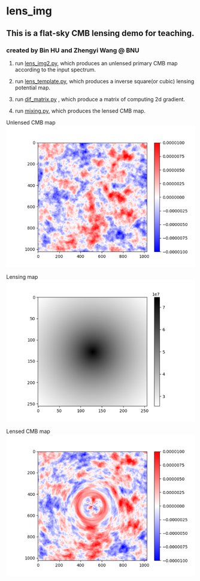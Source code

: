 # lens_img

## This is a flat-sky CMB lensing demo for teaching.

### created by Bin HU and Zhengyi Wang @ BNU

1. run [lens_img2.py](lens_img2.py), which produces an unlensed primary CMB map according to the input spectrum.

2. run [lens_template.py](lens_template.py), which produces a inverse square(or cubic) lensing potential map.

3. run [dif_matrix.py](dif_matrix.py) , which produce a matrix of computing 2d gradient. 

3. run [mixing.py](mixing.py), which produces the lensed CMB map. 

Unlensed CMB map
![avatar](map.png)

Lensing map
![avatar](lens_map.png)

Lensed CMB map
![avatar](lensed_cmb_map.png)
